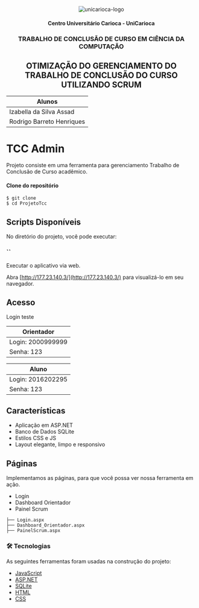 
<p align="center">
  <img src="https://www.unicarioca.edu.br/sites/all/themes/unicarioca/imgs/logo-unicarioca.png" alt="unicarioca-logo"/>
</p>
<h4 align="center">
  Centro Universitário Carioca - UniCarioca
</h4>
<h3 align="center">
  TRABALHO DE CONCLUSÃO DE CURSO EM CIÊNCIA DA COMPUTAÇÃO
</h3>
<h2 align="center">
  OTIMIZAÇÃO DO GERENCIAMENTO DO TRABALHO DE CONCLUSÃO DO CURSO UTILIZANDO SCRUM

</h2>


| Alunos | 
| ------ | 
| Izabella da Silva Assad | 
| Rodrigo Barreto Henriques | 


# TCC Admin

Projeto consiste em uma ferramenta para gerenciamento Trabalho de Conclusão de Curso acadêmico.


#### Clone do repositório

```
$ git clone 
$ cd ProjetoTcc

```

## Scripts Disponíveis

No diretório do projeto, você pode executar:

### ``

Executar o aplicativo via web.

Abra [http://177.23.140.3/](http://177.23.140.3/) para visualizá-lo em seu navegador.

## Acesso

Login teste

| Orientador| 
| ------ | 
| Login: 2000999999| 
| Senha: 123| 

| Aluno| 
| ------ | 
| Login: 2016202295| 
| Senha: 123| 


## Características

- Aplicação em ASP.NET
- Banco de Dados SQLite
- Estilos CSS e JS
- Layout elegante, limpo e responsivo

## Páginas

Implementamos as páginas, para que você possa ver nossa ferramenta em ação.

- Login
- Dashboard Orientador
- Painel Scrum
 
 ```
├── Login.aspx
├── Dashboard_Orientador.aspx
├── PainelScrum.aspx
```


### 🛠 Tecnologias

As seguintes ferramentas foram usadas na construção do projeto:

- [JavaScript](https://www.javascript.com/)
- [ASP.NET](https://docs.microsoft.com/pt-br/aspnet/core/?view=aspnetcore-6.0)
- [SQLite](https://www.sqlite.org/index.html)
- [HTML](https://developer.mozilla.org/pt-BR/docs/Web/HTML)
- [CSS](https://developer.mozilla.org/pt-BR/docs/Web/CSS)